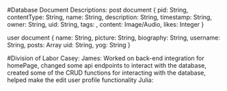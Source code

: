 #Database Document Descriptions:
post document {
    pid: String,
    contentType: String,
    name: String,
    description: String,
    timestamp: String,
    owner: String,
    uid: String,
    tags: <Object>,
    content: Image/Audio,
    likes: Integer
}

user document {
    name: String,
    picture: String,
    biography: String,
    username: String,
    posts: Array<String>
    uid: String,
    yog: String
}

#Division of Labor
Casey:
James: Worked on back-end integration for homePage, changed some api endpoints to interact with the database, created some of the CRUD functions for interacting with the database, helped make the edit user profile functionality
Julia: